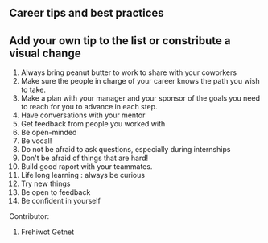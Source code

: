 
## Career tips and best practices

## Add your own tip to the list or constribute a visual change


1. Always bring peanut butter to work to share with your coworkers
1. Make sure the people in charge of your career knows the path you wish to take.
2. Make a plan with your manager and your sponsor of the goals you need to reach for you to advance in each step.
3. Have conversations with your mentor
4. Get feedback from people you worked with
5. Be open-minded
6. Be vocal!
6. Do not be afraid to ask questions, especially during internships
6. Don't be afraid of things that are hard!
6. Build good raport with your teammates.
7. Life long learning : always be curious 
6. Try new things
6. Be open to feedback
7. Be confident in yourself 

Contributor:
1. Frehiwot Getnet
